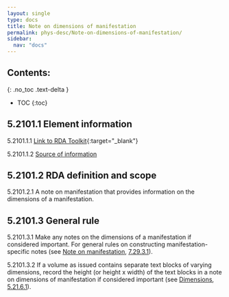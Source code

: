 ```yaml
---
layout: single
type: docs
title: Note on dimensions of manifestation
permalink: phys-desc/Note-on-dimensions-of-manifestation/
sidebar:
  nav: "docs"
---
```


## Contents:
{: .no_toc .text-delta }

- TOC
{:toc}

## 5.2101.1 Element information

<a name="5.2101.1.1">5.2101.1.1</a> [Link to RDA Toolkit](https://beta.rdatoolkit.org/Content/Index?externalId=en-US_ala-f9c752ea-fc02-387e-97ac-c1ed5fa5cb7b){:target="_blank"}

<a name="5.2101.1.2">5.2101.1.2</a> [Source of information](/DCRMR/phys-desc/)

## 5.2101.2 RDA definition and scope

<a name="5.2101.2.1">5.2101.2.1</a> A note on manifestation that provides information on the dimensions of a manifestation.

## 5.2101.3 General rule

<a name="5.2101.3.1">5.2101.3.1</a> Make any notes on the dimensions of a manifestation if considered important. For general rules on constructing manifestation-specific notes (see [Note on manifestation](/DCRMR/additional-notes/Note-on-manifestation/), [7.29.3.1](/DCRMR/additional-notes/Note-on-manifestation/#7.29.3.1)).

<a name="5.2101.3.2">5.2101.3.2</a> If a volume as issued contains separate text blocks of varying dimensions, record the height (or height x width) of the text blocks in a note on dimensions of manifestation if considered important (see [Dimensions](/DCRMR/phys-desc/Dimensions/), [5.21.6.1](/DCRMR/phys-desc/Dimensions/#5.21.6.1)).